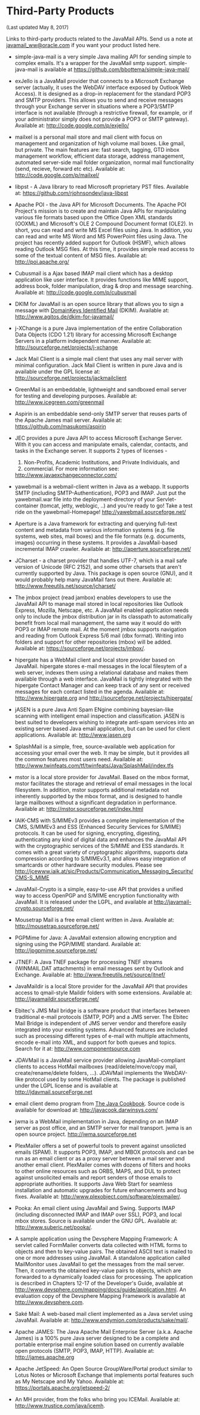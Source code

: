 # Third-Party Products

<FONT SIZE="-1">(Last updated May 8, 2017)</FONT>

Links to third-party products related to the JavaMail APIs. Send us
a note at <A HREF="mailto:javamail_ww@oracle.com">javamail_ww@oracle.com</A>
if you want your product listed here.

* simple-java-mail is a very simple Java mailing API for sending simple
  to complex emails.  It's a wrapper for the JavaMail smtp support.
  simple-java-mail is available at
  <A HREF="https://github.com/bbottema/simple-java-mail/">
  https://github.com/bbottema/simple-java-mail/</A>

* exJello is a JavaMail provider that connects to a Microsoft Exchange
  server (actually, it uses the WebDAV interface exposed by Outlook Web
  Access).  It is designed as a drop-in replacement for the standard
  POP3 and SMTP providers.  This allows you to send and receive messages
  through your Exchange server in situations where a POP3/SMTP interface
  is not available (through a restrictive firewall, for example, or if
  your administrator simply does not provide a POP3 or SMTP gateway).
  Available at:
  <A HREF="http://code.google.com/p/exjello/">http://code.google.com/p/exjello/</A>

* mailxel is a personal mail store and mail client with focus on
  management and organization of high volume mail boxes. Like gmail,
  but private.  The main features are: fast search, tagging, GTD
  inbox management workflow, efficient data storage, address
  management, automated server-side mail folder organization, normal
  mail functionality (send, recieve, forward etc etc).
  Available at:
  <A HREF="http://code.google.com/p/mailxel/">
  http://code.google.com/p/mailxel/</A>

* libpst - A Java library to read Microsoft proprietary PST files.
  Available at:
  <A HREF="https://github.com/rjohnsondev/java-libpst">
  https://github.com/rjohnsondev/java-libpst</A>

* Apache POI - the Java API for Microsoft Documents.
  The Apache POI Project's mission is to create and maintain Java
  APIs for manipulating various file formats based upon the Office
  Open XML standards (OOXML) and Microsoft's OLE 2 Compound Document
  format (OLE2). In short, you can read and write MS Excel files
  using Java. In addition, you can read and write MS Word and MS
  PowerPoint files using Java.  The project has recently added
  support for Outlook (HSMF), which allows reading Outlook MSG
  files.  At this time, it provides simple read access to some of the
  textual content of MSG files.
  Available at:
  <A HREF="http://poi.apache.org/">http://poi.apache.org/</A>

* Cubusmail is a Ajax based IMAP mail client which has a desktop application
  like user interface.  It provides functions like MIME support, address book,
  folder manipulation, drag & drop and message searching.
  Available at:
  <A HREF="http://code.google.com/p/cubusmail">
  http://code.google.com/p/cubusmail</A>

* DKIM for JavaMail is an open source library that allows you to sign
  a message with
  <A HREF="http://dkim.org/">DomainKeys Identified Mail</A> (DKIM).
  Available at:
  <A HREF="http://www.agitos.de/dkim-for-javamail/">
  http://www.agitos.de/dkim-for-javamail/</A>

* j-XChange is a pure Java implementation of the entire Collaboration Data
  Objects (CDO 1.21) library for accessing Microsoft Exchange Servers in a
  platform independent manner.  Available at:
  <A HREF="http://sourceforge.net/projects/j-xchange">
  http://sourceforge.net/projects/j-xchange</A>

* Jack Mail Client is a simple mail client that uses any mail server
  with minimal configuration.  Jack Mail Client is written in pure Java
  and is available under the GPL license at:
  <A HREF="http://sourceforge.net/projects/jackmailclient">
  http://sourceforge.net/projects/jackmailclient</A>

* GreenMail is an embeddable, lightweight and sandboxed email server for
  testing and developing purposes.  Available at:
  <A HREF="http://www.icegreen.com/greenmail">
  http://www.icegreen.com/greenmail</A>

* Aspirin is an embeddable send-only SMTP server that reuses parts
  of the Apache James mail server.  Available at:
  <A HREF="https://github.com/masukomi/aspirin">
  https://github.com/masukomi/aspirin</A>

* JEC provides a pure Java API to access Microsoft Exchange Server. 
  With it you can access and manipulate emails, calendar, contacts, and tasks
  in the Exchange server.  It supports 2 types of licenses -
  1) Non-Profits, Academic Institutions, and Private Individuals, and
  2) commercial.  For more information see:
  <A HREF="http://www.javaexchangeconnector.com/">
  http://www.javaexchangeconnector.com/</A>

* yawebmail is a webmail-client written in Java as a webapp.
  It supports SMTP (including SMTP-Authentication), POP3 and IMAP.
  Just put the yawebmail.war file into the deployment-directory of your
  Servlet-container (tomcat, jetty, weblogic, ..) and you're ready to go!
  Take a test ride on the yawebmail-Homepage!
  <A HREF="http://yawebmail.sourceforge.net/">
  http://yawebmail.sourceforge.net/</A>

* Aperture is a Java framework for extracting and querying full-text
  content and metadata from various information systems (e.g. file
  systems, web sites, mail boxes) and the file formats (e.g.
  documents, images) occurring in these systems. It provides a
  JavaMail-based incremental IMAP crawler.  Available at:
  <A HREF="http://aperture.sourceforge.net/">
  http://aperture.sourceforge.net/</A>

* JCharset - a charset provider that handles UTF-7, which is a mail safe
  version of Unicode (RFC 2152), and some other charsets that aren't
  currently supported by Java.
  This package is open source (GNU), and it would probably help many JavaMail
  fans out there.  Available at:
  <A HREF="http://www.freeutils.net/source/jcharset/">
  http://www.freeutils.net/source/jcharset/</A>

* The jmbox project (read jambox) enables developers to use the
  JavaMail API to manage mail stored in local repositories like
  Outlook Express, Mozilla, Netscape, etc.  A JavaMail enabled
  application needs only to include the jmbox distribution jar in its
  classpath to automatically benefit from local mail management, the
  same way it would do with POP3 or IMAP remote mail.  At the moment
  jmbox supports navigation and reading from Outlook Express 5/6 mail
  (dbx format).  Writing into folders and support for other
  repositories (mbox) will be added.  Available at:
  <A HREF="https://sourceforge.net/projects/jmbox/">
  https://sourceforge.net/projects/jmbox/</A>.

* hipergate has a WebMail client and local store provider based on
  JavaMail.  hipergate stores e-mail messages in the local filesytem
  of a web server, indexes them using a relational database and makes
  them available through a web interface.  JavaMail is tightly
  integrated with the hipergate Contact Manager and can keep track of
  any sent or received messages for each contact listed in the agenda.
  Available at:
  <A HREF="http://www.hipergate.org">http://www.hipergate.org</A> and
  <A HREF="http://sourceforge.net/projects/hipergate/">
  http://sourceforge.net/projects/hipergate/</A>

* jASEN is a pure Java Anti Spam ENgine combining bayesian-like scanning with 
  intelligent email inspection and classification.
  jASEN is best suited to developers wishing to integrate anti-spam services 
  into an existing server based Java email application, but can be used for 
  client applications.  Available at:
  <A HREF="http://www.jasen.org">http://www.jasen.org</A>

* SplashMail is a simple, free, source-available web application for
  accessing your email over the web.  It may be simple, but it provides
  all the common features most users need.  Available at:
  <A HREF="http://www.twinfeats.com/tf/twinfeats/Java/SplashMail/index.tfs">
  http://www.twinfeats.com/tf/twinfeats/Java/SplashMail/index.tfs</A>

* mstor is a local store provider for JavaMail.  Based on the mbox
  format, mstor facilitates the storage and retrieval of email messages
  in the local filesystem.  In addition, mstor supports additional
  metadata not inherently supported by the mbox format, and is designed
  to handle large mailboxes without a significant degradation in
  performance.  Available at:
  <A HREF="http://mstor.sourceforge.net/index.html">
  http://mstor.sourceforge.net/index.html</A>

* IAIK-CMS with S/MIMEv3 provides a complete implementation of the
  CMS, S/MIMEv3 and ESS (Enhanced Security Services for S/MIME)
  protocols.  It can be used for signing, encrypting, digesting,
  authenticating any kind of digital data and enhances the JavaMail
  API with the cryptographic services of the S/MIME and ESS
  standards.  It comes with a great variety of cryptographic
  algorithms, supports data compression according to S/MIMEv3.1, and
  allows easy integration of smartcards or other hardware security
  modules.  Please see
  <A HREF="http://jcewww.iaik.at/sic/Products/Communication_Messaging_Security/CMS-S_MIME">
  http://jcewww.iaik.at/sic/Products/Communication_Messaging_Security/CMS-S_MIME</A>

* JavaMail-Crypto is a simple, easy-to-use API that provides a unified way to 
  access OpenPGP and S/MIME encryption functionality with JavaMail.  It is 
  released under the LGPL, and available at 
  <A HREF="http://javamail-crypto.sourceforge.net/">
  http://javamail-crypto.sourceforge.net/</A>

* Mousetrap Mail is a free email client written in Java.
  Available at:
  <A HREF="http://mousetrap.sourceforge.net/">http://mousetrap.sourceforge.net/</A>

* PGPMime for Java: A JavaMail extension allowing encryption and signing
  using the PGP/MIME standard.
  Available at:
  <A HREF="http://jpgpmime.sourceforge.net/">http://jpgpmime.sourceforge.net/</A>

* JTNEF: A Java TNEF package for processing TNEF streams (WINMAIL.DAT
  attachments) in email messages sent by Outlook and Exchange.
  Available at:
  <A HREF="http://www.freeutils.net/source/jtnef/">
  http://www.freeutils.net/source/jtnef/</A>

* JavaMaildir is a local Store provider for the JavaMail API that
  provides access to qmail-style Maildir folders with some extensions.
  Available at:
  <A HREF="http://javamaildir.sourceforge.net/">http://javamaildir.sourceforge.net/</A>

* Ebitec's JMS Mail bridge is a software product that interfaces
  between traditional e-mail protocols (SMTP, POP) and a
  JMS server.  The Ebitec Mail Bridge is independent of
  JMS server vendor and therefore easily integrated into your
  existing systems.  Advanced features are included such as
  processing different types of e-mail with multiple attachments,
  encode e-mail into XML, and support for both queues and topics.
  Search for it at:
  <A HREF="http://www.componentsource.com">
  http://www.componentsource.com</A>

* JDAVMail is a JavaMail service provider allowing JavaMail-compliant
  clients to access HotMail mailboxes (read/delete/move/copy mail,
  create/rename/delete folders, ...).  JDAVMail implements the
  WebDAV-like protocol used by some HotMail clients.  The package is
  published under the LGPL license and is available at
  <A HREF="http://jdavmail.sourceForge.net">
  http://jdavmail.sourceForge.net</A>

* email client demo program from
  <A HREF="http://www.amazon.com/exec/obidos/ISBN=0596007019/javasoftsunmicroA">
  The Java Cookbook</A>.  Source code is available for download at:
  <A HREF="http://javacook.darwinsys.com/">http://javacook.darwinsys.com/</A>

* jwma is a WebMail implementation in Java, depending on an IMAP
  server as post office, and an SMTP server for mail transport.
  jwma is an open source project.
  <A HREF="http://jwma.sourceforge.net">http://jwma.sourceforge.net</A>

* PlexMailer offers a set of powerful tools to prevent against
  unsolicted emails (SPAM).  It supports POP3, IMAP, and MBOX
  protocols and can be run as an email client or as a proxy server
  between a mail server and another email client.  PlexMailer comes
  with dozens of filters and hooks to other online resources such as
  ORBS, MAPS, and DUL to protect against unsolicited emails and
  report senders of those emails to appropriate authorities.  It
  supports Java Web Start for seamless installation and automatic
  upgrades for future enhancements and bug fixes.  Available at:
  <A HREF="http://www.plexobject.com/software/plexmailer/">
  http://www.plexobject.com/software/plexmailer/</A>.

* Pooka: An email client using JavaMail and Swing.  Supports IMAP
  (including disconnected IMAP and IMAP over SSL), POP3, and local
  mbox stores.  Source is available under the GNU GPL.  Available at:
  <A HREF="http://www.suberic.net/pooka/">http://www.suberic.net/pooka/</A>.

* A sample application using the Devsphere Mapping Framework:
  A servlet called FormMailer converts data collected with HTML 
  forms to objects and then to key-value pairs. The obtained ASCII 
  text is mailed to one or more addresses using JavaMail.
  A standalone application called MailMonitor uses JavaMail to get 
  the messages from the mail server. Then, it converts the obtained 
  key-value pairs to objects, which are forwarded to a dynamically 
  loaded class for processing.  The application is described in
  Chapters 12-17 of the Developer's Guide, available at
  <A HREF="http://www.devsphere.com/mapping/docs/guide/application.html">
  http://www.devsphere.com/mapping/docs/guide/application.html</A>.
  An evaluation copy of the Devsphere Mapping Framework is available at
  <A HREF="http://www.devsphere.com">http://www.devsphere.com</A>.

* Sak&eacute; Mail: A web-based mail client implemented as a Java servlet
  using JavaMail.
  Available at: <A HREF="http://www.endymion.com/products/sake/mail/">
  http://www.endymion.com/products/sake/mail/</A>.

* Apache JAMES: The Java Apache Mail Enterprise Server (a.k.a. Apache
  James) is a 100% pure Java server designed to be a complete and
  portable enterprise mail engine solution based on currently
  available open protocols (SMTP, POP3, IMAP, HTTP).
  Available at: <A HREF="http://james.apache.org">http://james.apache.org</A>

* Apache JetSpeed: An Open Source GroupWare/Portal product similar to
  Lotus Notes or Microsoft Exchange that implements portal features
  such as My Netscape and My Yahoo.
  Available at: <A HREF="https://portals.apache.org/jetspeed-2/">
  https://portals.apache.org/jetspeed-2/</A>

* An MH provider, from the folks who bring you ICEMail. Available at:  
  <A HREF="http://www.trustice.com/java/icemh">http://www.trustice.com/java/icemh</A>.
